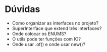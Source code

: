 # Dúvidas
- Como organizar as interfaces no projeto?
- SuperInterface que extend três interfaces?
- Onde colocar os ENUMS?
- O utils pode ter funções com IO?
- Onde usar .of() e onde usar new()?